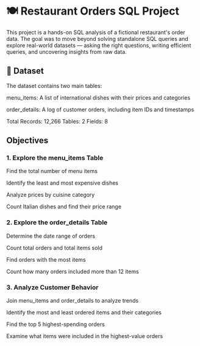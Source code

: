 # 🍽️ Restaurant Orders SQL Project
This project is a hands-on SQL analysis of a fictional restaurant's order data. The goal was to move beyond solving standalone SQL queries and explore real-world datasets — asking the right questions, writing efficient queries, and uncovering insights from raw data.

## 📁 Dataset
The dataset contains two main tables:

menu_items: A list of international dishes with their prices and categories

order_details: A log of customer orders, including item IDs and timestamps

Total Records: 12,266
Tables: 2
Fields: 8

## Objectives
 ### 1. Explore the menu_items Table
Find the total number of menu items

Identify the least and most expensive dishes

Analyze prices by cuisine category

Count Italian dishes and find their price range

### 2. Explore the order_details Table
Determine the date range of orders

Count total orders and total items sold

Find orders with the most items

Count how many orders included more than 12 items

### 3. Analyze Customer Behavior
Join menu_items and order_details to analyze trends

Identify the most and least ordered items and their categories

Find the top 5 highest-spending orders

Examine what items were included in the highest-value orders
